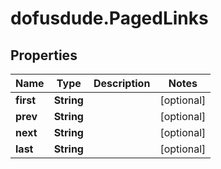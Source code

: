 # dofusdude.PagedLinks

## Properties

Name | Type | Description | Notes
------------ | ------------- | ------------- | -------------
**first** | **String** |  | [optional] 
**prev** | **String** |  | [optional] 
**next** | **String** |  | [optional] 
**last** | **String** |  | [optional] 


